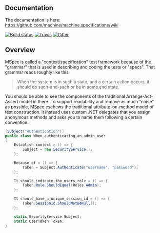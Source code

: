 ## Documentation

The documentation is here: https://github.com/machine/machine.specifications/wiki

[![Build status](https://ci.appveyor.com/api/projects/status/wtk1ch0ix6i47epu/branch/master?svg=true)](https://ci.appveyor.com/project/machine-specifications/machine-specifications) [![Travis](https://img.shields.io/travis/machine/machine.specifications.svg?label=travis-ci)](https://travis-ci.org/machine/machine.specifications) [![Gitter](https://img.shields.io/gitter/room/nwjs/nw.js.svg?maxAge=2592000)](https://gitter.im/machine/specifications)

## Overview
MSpec is called a "context/specification" test framework because of the "grammar" that is used in describing and coding the tests or "specs". That grammar reads roughly like this

> When the system is in such a state, and a certain action occurs, it should do such-and-such or be in some end state.

You should be able to see the components of the traditional Arrange-Act-Assert model in there. To support readability and remove as much "noise" as possible, MSpec eschews the traditional attribute-on-method model of test construction. It instead uses custom .NET delegates that you assign anonymous methods and asks you to name them following a certain convention.

```csharp
[Subject("Authentication")]
public class When_authenticating_an_admin_user
{
    Establish context = () => {
        Subject = new SecurityService();
    };

    Because of = () => {
        Token = Subject.Authenticate("username", "password");
    };

    It should_indicate_the_users_role = () => {
        Token.Role.ShouldEqual(Roles.Admin);
    };

    It should_have_a_unique_session_id = () => {
        Token.SessionId.ShouldNotBeNull();
    };

    static SecurityService Subject;
    static UserToken Token;
}
```
